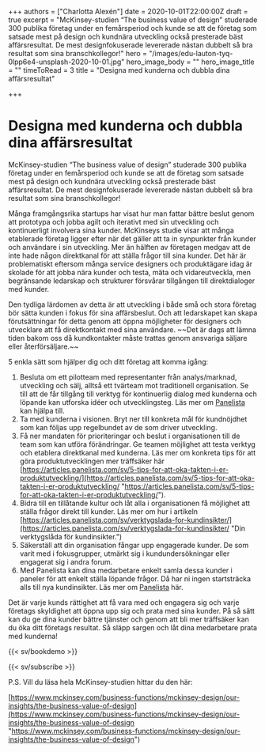 +++
authors = ["Charlotta Alexén"]
date = 2020-10-01T22:00:00Z
draft = true
excerpt = "McKinsey-studien “The business value of design” studerade 300 publika företag under en femårsperiod och kunde se att de företag som satsade mest på design och kundnära utveckling också presterade bäst affärsresultat. De mest designfokuserade levererade nästan dubbelt så bra resultat som sina branschkollegor!"
hero = "/images/edu-lauton-tyq-0lpp6e4-unsplash-2020-10-01.jpg"
hero_image_body = ""
hero_image_title = ""
timeToRead = 3
title = "Designa med kunderna och dubbla dina affärsresultat"

+++
# Designa med kunderna och dubbla dina affärsresultat

McKinsey-studien “The business value of design” studerade 300 publika företag under en femårsperiod och kunde se att de företag som satsade mest på design och kundnära utveckling också presterade bäst affärsresultat. De mest designfokuserade levererade nästan dubbelt så bra resultat som sina branschkollegor!

Många framgångsrika startups har visat hur man fattar bättre beslut genom att prototypa och jobba agilt och iterativt med sin utveckling och kontinuerligt involvera sina kunder. McKinseys studie visar att många etablerade företag ligger efter när det gäller att ta in synpunkter från kunder och användare i sin utveckling. Mer än hälften av företagen medgav att de inte hade någon direktkanal för att ställa frågor till sina kunder. Det här är problematiskt eftersom många service designers och produktägare idag är skolade för att jobba nära kunder och testa, mäta och vidareutveckla, men begränsande ledarskap och strukturer försvårar tillgången till direktdialoger med kunder.

Den tydliga lärdomen av detta är att utveckling i både små och stora företag bör sätta kunden i fokus för sina affärsbeslut. Och att ledarskapet kan skapa förutsättningar för detta genom att öppna möjligheter för designers och utvecklare att få direktkontakt med sina användare. \~\~Det är dags att lämna tiden bakom oss då kundkontakter måste trattas genom ansvariga säljare eller återförsäljare.\~\~

5 enkla sätt som hjälper dig och ditt företag att komma igång:

1. Besluta om ett pilotteam med representanter från analys/marknad, utveckling och sälj, alltså ett tvärteam mot traditionell organisation. Se till att de får tillgång till verktyg för kontinuerlig dialog med kunderna och löpande kan utforska idéer och utvecklingsteg. Läs mer om [Panelista](https://panelista.com?utm_medium=blogg&utm_source=panelistablogg&utm_campaign=article) kan hjälpa till.
2. Ta med kunderna i visionen. Bryt ner till konkreta mål för kundnöjdhet som kan följas upp regelbundet av de som driver utveckling.
3. Få ner mandaten för prioriteringar och beslut i organisationen till de team som kan utföra förändringar. Ge teamen möjlighet att testa verktyg och etablera direktkanal med kunderna. Läs mer om konkreta tips för att göra produktutvecklingen mer träffsäker här [https://articles.panelista.com/sv/5-tips-for-att-oka-takten-i-er-produktutveckling/](https://articles.panelista.com/sv/5-tips-for-att-oka-takten-i-er-produktutveckling/ "https://articles.panelista.com/sv/5-tips-for-att-oka-takten-i-er-produktutveckling/").
4. Bidra till en tillåtande kultur och låt alla i organisationen få möjlighet att ställa frågor direkt till kunder. Läs mer om hur i artikeln [https://articles.panelista.com/sv/verktygslada-for-kundinsikter/](https://articles.panelista.com/sv/verktygslada-for-kundinsikter/ "Din verktygslåda för kundinsikter.")
5. Säkerställ att din organisation fångar upp engagerade kunder. De som varit med i fokusgrupper, utmärkt sig i kundundersökningar eller engagerat sig i andra forum.
6. Med Panelista kan dina medarbetare enkelt samla dessa kunder i paneler för att enkelt ställa löpande frågor. Då har ni ingen startsträcka alls till nya kundinsikter. Läs mer om [Panelista](https://panelista.com?utm_medium=blogg&utm_source=panelistablogg&utm_campaign=article) här.

Det är varje kunds rättighet att få vara med och engagera sig och varje företags skyldighet att öppna upp sig och prata med sina kunder. På så sätt kan du ge dina kunder bättre tjänster och genom att bli mer träffsäker kan du öka ditt företags resultat. Så släpp sargen och låt dina medarbetare prata med kunderna!

{{< sv/bookdemo >}}

{{< sv/subscribe >}}

P.S. Vill du läsa hela McKinsey-studien hittar du den här:

[https://www.mckinsey.com/business-functions/mckinsey-design/our-insights/the-business-value-of-design](https://www.mckinsey.com/business-functions/mckinsey-design/our-insights/the-business-value-of-design "https://www.mckinsey.com/business-functions/mckinsey-design/our-insights/the-business-value-of-design")